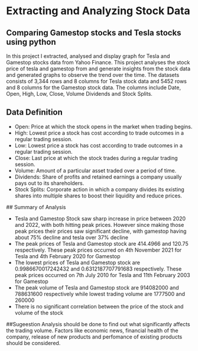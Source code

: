 # Extracting and Analyzing Stock Data
## Comparing Gamestop stocks and Tesla stocks using python

In this project I extracted, analysed and display graph for Tesla and Gamestop stocks data from Yahoo Finance. This project analyses the stock price of tesla and gamestop from and generate insights from the stock data and generated graphs to observe the trend over the time.
The datasets consists of 3,344 rows and 8 columns for Tesla stock data and 5452 rows and 8 columns for the Gamestop stock data. The columns include Date, Open, High, Low, Close, Volume	Dividends and	Stock Splits.
## Data Definition
<ul>
  <li>Open: Price at which the stock opens in the market when trading begins.</li>
  <li>High: Lowest price a stock has cost according to trade outcomes in a regular trading session.</li>
  <li>Low: Lowest price a stock has cost according to trade outcomes in a regular trading session.</li>
  <li>Close: Last price at which the stock trades during a regular trading session.</li>
  <li>Volume: Amount of a particular asset traded over a period of time.</li>
  <li>Dividends: Share of profits and retained earnings a company usually pays out to its shareholders.</li>
  <li>Stock Splits: Corporate action in which a company divides its existing shares into multiple shares to boost their liquidity and reduce prices.</li>
</ul>
## Summary of Analysis
<ul>
    <li>Tesla and Gamestop Stock saw sharp increase in price between 2020 and 2022, with both hitting peak prices. However since making those peak prices their prices saw significant decline, with gamestop having about 75% decline and tesla over 37% decline</li>
    <li>The peak prices of Tesla and Gamestop stock are 414.4966 and 120.75 respectively. These peak prices occurred on 4th November 2021 for Tesla and 4th February 2020 for Gamestop</li>
    <li>The lowest prices of Tesla and Gamestop stock are 0.9986670017242432 and 0.6312187707791683 respectively. These peak prices occurred on 7th July 2010 for Tesla and 11th February 2003 for Gamestop</li>
    <li>The peak volume of Tesla and Gamestop stock are 914082000 and 788631600 respectively while lowest trading volume are 1777500 and 260000 </li>   
    <li>There is no significant correlation between the price of the stock and volume of the stock</li>  
</ul>
##Sugeestion
Analysis should be done to find out what significantly affects the trading volume. Factors like economic news, financial health of the company, release of new products and perfomance of existing products should be considered. 
